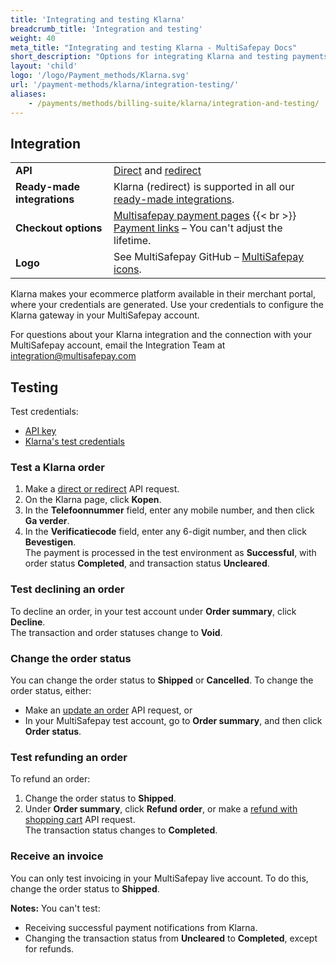 ```yaml
---
title: 'Integrating and testing Klarna'
breadcrumb_title: 'Integration and testing'
weight: 40
meta_title: "Integrating and testing Klarna - MultiSafepay Docs"
short_description: "Options for integrating Klarna and testing payments"
layout: 'child'
logo: '/logo/Payment_methods/Klarna.svg'
url: '/payment-methods/klarna/integration-testing/'
aliases:
    - /payments/methods/billing-suite/klarna/integration-and-testing/
---
```

## Integration

| | |
|---|---|
| **API** | [Direct](/api/#klarna---direct) and [redirect](/api/#klarna---redirect) |
| **Ready-made integrations** | Klarna (redirect) is supported in all our [ready-made integrations](/integrations/ready-made/).   |
| **Checkout options** | [Multisafepay payment pages](/payment-pages/) {{< br >}} [Payment links](/payment-links/about/) – You can't adjust the lifetime. |
| **Logo** | See MultiSafepay GitHub – [MultiSafepay icons](https://github.com/MultiSafepay/MultiSafepay-icons). |

Klarna makes your ecommerce platform available in their merchant portal, where your credentials are generated. Use your credentials to configure the Klarna gateway in your MultiSafepay account. 


For questions about your Klarna integration and the connection with your MultiSafepay account, email the Integration Team at <integration@multisafepay.com>

## Testing 

Test credentials:

- [API key](/account/site-id-api-key-secure-code/)
- [Klarna's test credentials](https://docs.klarna.com/resources/test-environment/)

### Test a Klarna order

1. Make a [direct or redirect](/api/#klarna) API request.
2. On the Klarna page, click **Kopen**.
3. In the **Telefoonnummer** field, enter any mobile number, and then click **Ga verder**.
4. In the **Verificatiecode** field, enter any 6-digit number, and then click **Bevestigen**.  
The payment is processed in the test environment as **Successful**, with order status **Completed**, and transaction status **Uncleared**.

### Test declining an order  

To decline an order, in your test account under **Order summary**, click **Decline**.  
The transaction and order statuses change to **Void**.

### Change the order status  

You can change the order status to **Shipped** or **Cancelled**.
To change the order status, either:  

- Make an [update an order](/api/#update-an-order) API request, or 
- In your MultiSafepay test account, go to **Order summary**, and then click **Order status**.

### Test refunding an order

To refund an order:

1. Change the order status to **Shipped**.
2. Under **Order summary**, click **Refund order**, or make a [refund with shopping cart](/api/#refund-with-shopping-cart) API request.  
  The transaction status changes to **Completed**.

### Receive an invoice  

You can only test invoicing in your MultiSafepay live account. To do this, change the order status to **Shipped**.

**Notes:** You can't test:

- Receiving successful payment notifications from Klarna.
- Changing the transaction status from **Uncleared** to **Completed**, except for refunds.



